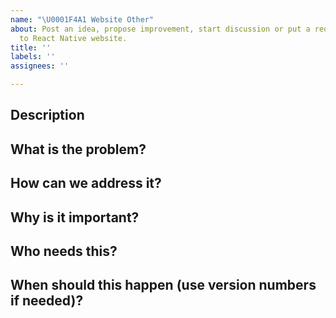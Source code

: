 ```yaml
---
name: "\U0001F4A1 Website Other"
about: Post an idea, propose improvement, start discussion or put a request according
  to React Native website.
title: ''
labels: ''
assignees: ''

---
```


## Description

<!-- Please provide a clear and concise description of your idea, a "TLDR." You can go into more detail below—more details make issues more actionable for us and help us prioritize! Include screenshots if needed. -->

## What is the problem?

<!-- Does this solve a problem? If so, what is it? -->

## How can we address it?

<!-- Are there any actionable steps we can take to rectify the situation? -->

## Why is it important?

<!-- Make your case here! -->

## Who needs this?

<!-- Android devs? New learners? TypeScript users? -->

## When should this happen (use version numbers if needed)?

